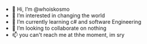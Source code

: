 - 👋 Hi, I’m @whoiskosmo
- 👀 I’m interested in changing the world
- 🌱 I’m currently learning c# and software Engineering
- 💞️ I’m looking to collaborate on nothing
- 📫 you can't reach me at thhe moment, im sry
